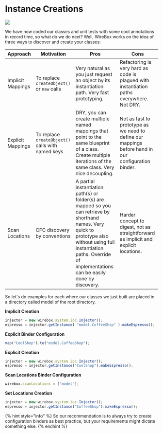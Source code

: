 # Instance Creations

![](<../../.gitbook/assets/instance\_mappings (1).jpg>)

We have now coded our classes and unit tests with some cool annotations in record time, so what do we do next? Well, WireBox works on the idea of three ways to discover and create your classes:

| Approach          | Motivation                                        | Pros                                                                                                                                                                                                                              | Cons                                                                                                |
| ----------------- | ------------------------------------------------- | --------------------------------------------------------------------------------------------------------------------------------------------------------------------------------------------------------------------------------- | --------------------------------------------------------------------------------------------------- |
| Implicit Mappings | To replace `createObject()` or `new` calls        | Very natural as you just request an object by its instantiation path. Very fast prototyping.                                                                                                                                      | Refactoring is very hard as code is plagued with instantiation paths everywhere. Not DRY.           |
| Explicit Mappings | To replace `createObject()` calls with named keys | DRY, you can create multiple named mappings that point to the same blueprint of a class. Create multiple iterations of the same class. Very nice decoupling.                                                                      | Not as fast to prototype as we need to define our mappings before hand in our configuration binder. |
| Scan Locations    | CFC discovery by conventions                      | A partial instantiation path(s) or folder(s) are mapped so you can retrieve by shorthand names. Very quick to prototype also without using full instantiation paths. Override of implementations can be easily done by discovery. | Harder concept to digest, not as straightforward as implicit and explicit locations.                |

So let's do examples for each where our classes we just built are placed in a directory called model of the root directory.

**Implicit Creation**

```javascript
injector = new wirebox.system.ioc.Injector();
espresso = injector.getInstance( "model.CoffeeShop" ).makeEspresso();
```

**Explicit Binder Configuration**

```javascript
map("CoolShop").to("model.CoffeeShop");
```

**Explicit Creation**

```javascript
injector = new wirebox.system.ioc.Injector();
espresso = injector.getInstance("CoolShop").makeEspresso();
```

**Scan Locations Binder Configuration**

```javascript
wirebox.scanLocations = ["model"];
```

**Set Locations Creation**

```javascript
injector = new wirebox.system.ioc.Injector();
espresso = injector.getInstance("CoffeeShop").makeEspresso();
```

{% hint style="info" %}
So our recommendation is to always try to create configuration binders as best practice, but your requirements might dictate something else.
{% endhint %}
